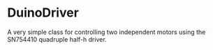 DuinoDriver
===========

A very simple class for controlling two independent motors using the SN754410 quadruple half-h driver.
